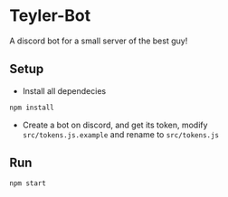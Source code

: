 # Teyler-Bot
A discord bot for a small server of the best guy!
## Setup
* Install all dependecies
```bash
npm install
```
* Create a bot on discord, and get its token, modify `src/tokens.js.example` and rename to `src/tokens.js`
## Run
```bash
npm start
```